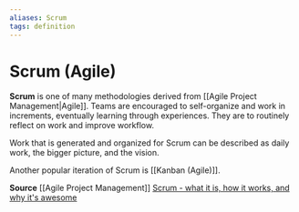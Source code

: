 ```yaml
---
aliases: Scrum
tags: definition
---
```

# Scrum (Agile)
**Scrum** is one of many methodologies derived from [[Agile Project Management|Agile]]. Teams are encouraged to self-organize and work in increments, eventually learning through experiences. They are to routinely reflect on work and improve workflow.

Work that is generated and organized for Scrum can be described as daily work, the bigger picture, and the vision.

Another popular iteration of Scrum is [[Kanban (Agile)]].

**Source**
[[Agile Project Management]]
[Scrum - what it is, how it works, and why it's awesome](https://www.atlassian.com/agile/scrum)